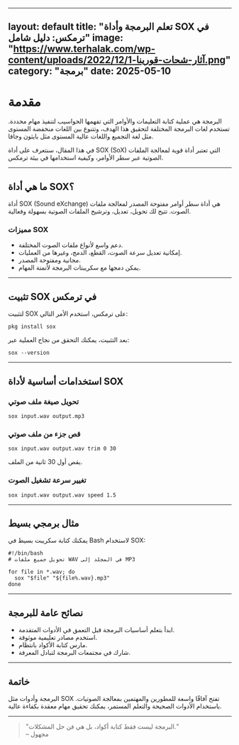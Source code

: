 
---
layout: default
title: "تعلم البرمجة وأداة SOX في ترمكس: دليل شامل"
image: "https://www.terhalak.com/wp-content/uploads/2022/12/آثار-شحات-قورينا-1.png"
category: "برمجة"
date: 2025-05-10
---

# مقدمة

البرمجة هي عملية كتابة التعليمات والأوامر التي تفهمها الحواسيب لتنفيذ مهام محددة. تستخدم لغات البرمجة المختلفة لتحقيق هذا الهدف، وتتنوع بين اللغات منخفضة المستوى مثل لغة التجميع واللغات عالية المستوى مثل بايثون وجافا.

في هذا المقال، سنتعرف على أداة SOX (SoX) التي تعتبر أداة قوية لمعالجة الملفات الصوتية عبر سطر الأوامر، وكيفية استخدامها في بيئة ترمكس.

---

## ما هي أداة SOX؟

أداة SOX (Sound eXchange) هي أداة سطر أوامر مفتوحة المصدر لمعالجة ملفات الصوت. تتيح لك تحويل، تعديل، وترشيح الملفات الصوتية بسهولة وفعالية.

### مميزات SOX

- دعم واسع لأنواع ملفات الصوت المختلفة.
- إمكانية تعديل سرعة الصوت، القطع، الدمج، وغيرها من العمليات.
- مجانية ومفتوحة المصدر.
- يمكن دمجها مع سكريبتات البرمجة لأتمتة المهام.

---

## تثبيت SOX في ترمكس

لتثبيت SOX على ترمكس، استخدم الأمر التالي:

```
pkg install sox
```

بعد التثبيت، يمكنك التحقق من نجاح العملية عبر:

```
sox --version
```

---

## استخدامات أساسية لأداة SOX

### تحويل صيغة ملف صوتي

```
sox input.wav output.mp3
```

### قص جزء من ملف صوتي

```
sox input.wav output.wav trim 0 30
```

يقص أول 30 ثانية من الملف.

### تغيير سرعة تشغيل الصوت

```
sox input.wav output.wav speed 1.5
```

---

## مثال برمجي بسيط

يمكنك كتابة سكريبت بسيط في Bash لاستخدام SOX:

```
#!/bin/bash
# تحويل جميع ملفات WAV في المجلد إلى MP3

for file in *.wav; do
  sox "$file" "${file%.wav}.mp3"
done
```

---

## نصائح عامة للبرمجة

- ابدأ بتعلم أساسيات البرمجة قبل التعمق في الأدوات المتقدمة.
- استخدم مصادر تعليمية موثوقة.
- مارس كتابة الأكواد بانتظام.
- شارك في مجتمعات البرمجة لتبادل المعرفة.

---

## خاتمة

البرمجة وأدوات مثل SOX تفتح آفاقًا واسعة للمطورين والمهتمين بمعالجة الصوتيات. باستخدام الأدوات الصحيحة والتعلم المستمر، يمكنك تحقيق مهام معقدة بكفاءة عالية.

---

> "البرمجة ليست فقط كتابة أكواد، بل هي فن حل المشكلات."  
> – مجهول

